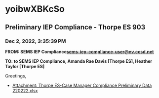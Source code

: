# yoibwXBKcSo
## Preliminary IEP Compliance - Thorpe ES 903
### Dec 2, 2022, 3:35:39 PM
**FROM: SEMS IEP Compliance<sems-iep-compliance-user@nv.ccsd.net>**

**TO: to SEMS IEP Compliance, Amanda Rae Davis [Thorpe ES], Heather Taylor [Thorpe ES]**


Greetings, 





* [Attachment: Thorpe ES-Case Manager Compliance Preliminary Data 220222.xlsx](yoibwXBKcSo-attachment-1.xlsx)
